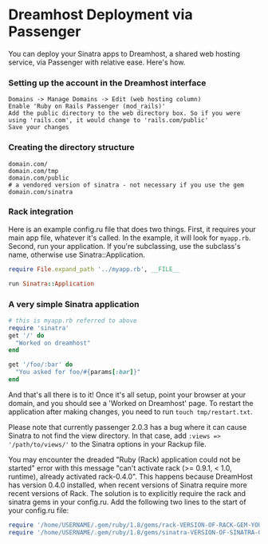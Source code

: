 # Dreamhost Deployment via Passenger

You can deploy your Sinatra apps to Dreamhost, a shared web hosting service,
via Passenger with relative ease. Here's how.

### Setting up the account in the Dreamhost interface

```
Domains -> Manage Domains -> Edit (web hosting column)
Enable 'Ruby on Rails Passenger (mod_rails)'
Add the public directory to the web directory box. So if you were using 'rails.com', it would change to 'rails.com/public'
Save your changes
```

### Creating the directory structure

```
domain.com/
domain.com/tmp
domain.com/public
# a vendored version of sinatra - not necessary if you use the gem
domain.com/sinatra
```

### Rack integration

Here is an example config.ru file that does two things.  First, it requires
your main app file, whatever it's called. In the example, it will look for
`myapp.rb`.  Second, run your application.  If you're subclassing, use the
subclass's name, otherwise use Sinatra::Application.

```ruby
require File.expand_path '../myapp.rb', __FILE__

run Sinatra::Application
```

### A very simple Sinatra application

```ruby
# this is myapp.rb referred to above
require 'sinatra'
get '/' do
  "Worked on dreamhost"
end

get '/foo/:bar' do
  "You asked for foo/#{params[:bar]}"
end
```

And that's all there is to it! Once it's all setup, point your browser at your 
domain, and you should see a 'Worked on Dreamhost' page. To restart the 
application after making changes, you need to run `touch tmp/restart.txt`.

Please note that currently passenger 2.0.3 has a bug where it can cause Sinatra to not find
the view directory. In that case, add `:views => '/path/to/views/'` to the Sinatra options
in your Rackup file.

You may encounter the dreaded "Ruby (Rack) application could not be started" 
error with this message "can't activate rack (>= 0.9.1, < 1.0, runtime), 
already activated rack-0.4.0". This happens because DreamHost has version 0.4.0
installed, when recent versions of Sinatra require more recent versions of Rack.
The solution is to explicitly require the rack and sinatra gems in your 
config.ru. Add the following two lines to the start of your config.ru file:

```ruby
require '/home/USERNAME/.gem/ruby/1.8/gems/rack-VERSION-OF-RACK-GEM-YOU-HAVE-INSTALLED/lib/rack.rb'
require '/home/USERNAME/.gem/ruby/1.8/gems/sinatra-VERSION-OF-SINATRA-GEM-YOU-HAVE-INSTALLED/lib/sinatra.rb'
```

